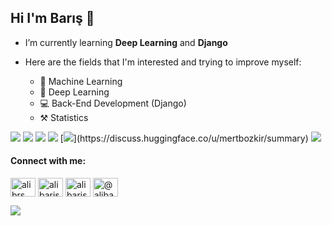## Hi I'm Barış 🤞

- I’m currently learning **Deep Learning** and **Django**

- Here are the fields that I'm interested and trying to improve myself:
  - 🤖 Machine Learning
  - 📕 Deep Learning
  - 💻 Back-End Development (Django)
  - ⚒️ Statistics 

[![](https://img.shields.io/badge/LinkedIn-%230077B5.svg?&style=flat&logo=linkedin&logoColor=white)](https://www.linkedin.com/in/alibaris/)
[![](https://img.shields.io/badge/Medium-%2312100E.svg?&style=flat&logo=medium&logoColor=white)](https://medium.com/@mert.bozkirr)
[![](https://img.shields.io/badge/Kaggle-%2312100E.svg?&style=flat?labelColor=blue?color=blue&logo=kaggle&logoColor=blue)](https://www.kaggle.com/mertbozkr)
[![](https://img.shields.io/badge/HackerRank-2EC866?style=flat&logo=HackerRank&logoColor=white)](https://www.hackerrank.com/mert_bozkirr)
[![](https://img.shields.io/badge/HuggingFace-ff0?style=plastic?)](https://discuss.huggingface.co/u/mertbozkir/summary)
[![](https://img.shields.io/badge/Email-mert.bozkirr%40gmail.com-blue)](mailto:mert.bozkirr@gmail.com) 


<h4 align="left">Connect with me:</h4>
<p align="left">
<a href="https://twitter.com/alibrs" target="blank"><img align="center" src="https://cdn.jsdelivr.net/npm/simple-icons@3.0.1/icons/twitter.svg" alt="alibrs" height="30" width="40" /></a>
<a href="https://linkedin.com/in/alibaris" target="blank"><img align="center" src="https://cdn.jsdelivr.net/npm/simple-icons@3.0.1/icons/linkedin.svg" alt="alibaris" height="30" width="40" /></a>
<a href="https://kaggle.com/alibaris" target="blank"><img align="center" src="https://cdn.jsdelivr.net/npm/simple-icons@3.0.1/icons/kaggle.svg" alt="alibaris" height="30" width="40" /></a>
<a href="https://medium.com/@alibarisayten" target="blank"><img align="center" src="https://cdn.jsdelivr.net/npm/simple-icons@3.0.1/icons/medium.svg" alt="@alibarisayten" height="30" width="40" /></a>
</p>

![](https://komarev.com/ghpvc/?username=thealibrs&color=green)

